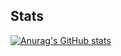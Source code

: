 
## Stats
[![Anurag's GitHub stats](https://github-readme-stats.vercel.app/api?username=yousefh112&theme=transparent)](https://github.com/anuraghazra/github-readme-stats)
